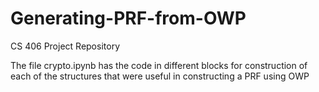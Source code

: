 # Generating-PRF-from-OWP
CS 406 Project Repository

The file crypto.ipynb has the code in different blocks for construction of each of the structures that were useful in constructing a PRF using OWP
